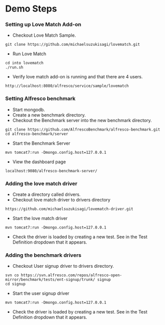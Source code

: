 Demo Steps
==========

### Setting up Love Match Add-on
- Checkout Love Match Sample.
```
git clone https://github.com/michaelsuzukisagi/lovematch.git
```
- Run Love Match
```
cd into lovematch
./run.sh
```
- Verify love match add-on is running and that there are 4 users.
```
http://localhost:8080/alfresco/service/sample/lovematch
```
### Setting Alfresco benchmark
- Start mongodb.
- Create a new benchmark directory.
- Checkout the Benchmark server into the new benchmark directory.
```
git clone https://github.com/AlfrescoBenchmark/alfresco-benchmark.git
cd alfresco-benchmark/server
```
- Start the Benchmark Server
```
mvn tomcat7:run -Dmongo.config.host=127.0.0.1
```
- View the dashboard page
```
localhost:9080/alfresco-benchmark-server/
```
### Adding the love match driver
- Create a directory called drivers.
- Checkout love match driver to drivers directory
```
https://github.com/michaelsuzukisagi/lovematch-driver.git
```
- Start the love match driver
```
mvn tomcat7:run -Dmongo.config.host=127.0.0.1
```
- Check the driver is loaded by creating a new test. See in the Test Definition dropdown that it appears.

### Adding the benchmark drivers

- Checkout User signup driver to drivers directory.
```
svn co https://svn.alfresco.com/repos/alfresco-open-mirror/benchmark/tests/ent-signup/trunk/ signup
cd signup
```
- Start the user signup driver
```
mvn tomcat7:run -Dmongo.config.host=127.0.0.1
```
- Check the driver is loaded by creating a new test. See in the Test Definition dropdown that it appears.
